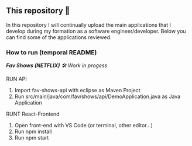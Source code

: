 
## This repository 📌

In this repository I will continually upload the main applications that I develop during my formation as a software engineer/developer.
Below you can find some of the applications reviewed.

### How to run (temporal README)
_**Fav Shows (NETFLIX)** 🛠️ Work in progess_

RUN API
1. Import fav-shows-api with eclipse as Maven Project
2. Run src/main/java/com/fav/shows/api/DemoApplication.java as Java Application

RUNT React-Frontend
1. Open front-end with VS Code (or terminal, other editor...)
2. Run npm install
3. Run npm start
